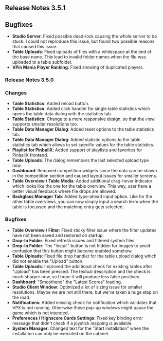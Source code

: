 ## Release Notes 3.5.1


## Bugfixes

- **Studio Server**: Fixed possible dead-lock causing the whole server to be stuck. I could not reproduce this issue, but found two possible reasons that caused this issue.
- **Table Uploads**: Fixed uploads of files with a whitespace at the end of the base name. This lead to invalid folder names when the file was uploaded to a table subfolder.
- **VPin Mania Player Ranking**: Fixed showing of duplicated players.


### Release Notes 3.5.0

### Changes

- **Table Statistics**: Added reload button.
- **Table Statistics**: Added click handler for single table statistics which opens the table data dialog with the statistics tab.
- **Table Statistics**: Change to a more responsive design, so that the view supports smaller resolutions too.
- **Table Data Manager Dialog**: Added reset options to the table statistics tab.
- **Table Data Manager Dialog**: Added statistic options to the table statistics tab which allows to set specific values for the table statistics.
- **Playlist for PinballX**: Added support of playlists and favorites for PinballX frontend.
- **Table Uploads**: The dialog remembers the last selected upload type now.
- **Dashboard**: Removed competition widgets since the data can be shown in the competition section and caused layout issues for smaller screens.
- **Table Overview / Table Media**: Added additional drag-hover indicator which looks like the one for the table overview. This way, user have a better visual feedback where file drops are allowed.
- **Backglass Manager Tab**: Added type-ahead input option. Like for the other table overviews, you can now simply input a search term when the table is focussed and the matching entry gets selected.
 
### Bugfixes

- **Table Overview / Filter**: Fixed sticky filter issue where the filter updates have not been saved and restored on startup.
- **Drop-In Folder**: Fixed refresh issues and filtered system files.
- **Drop-In Folder**: The "Install" button is not hidden for images to avoid confusion that this button might become enabled somehow.
- **Table Uploads**: Fixed file drop handler for the table upload dialog which did not enable the "Upload" button.
- **Table Uploads**: Improved the additional check for existing tables after "Upload" has been pressed. The textual description and the check is much sharper now, so I hope it will produce less false positives. 
- **Dashboard**: "Smoothend" the "Latest Scores" loading.
- **Studio Client Window**: Optimized a lot of sizing issue for smaller resolutions. Maybe we are not still there, but we've taken a huge step on the road.
- **Notifications**: Added missing check for notification which validates that VPX is not running. Otherwise these pop-up windows might pause the game which is not intended.  
- **Preferences / Highscore Cards Settings**: Fixed key binding error message that didn't check if a joystick mapping is available.  
- **System Manager**: Changed text for the "Start Installation" when the installation can only be executed on the cabinet.   